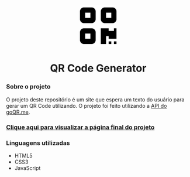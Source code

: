 <div align="center">
  <img src="./assets/images/qrcode.png" width="100px">
  <h1>QR Code Generator</h1>
</div>
<div>
  <h3>Sobre o projeto</h3>
  <p>O projeto deste repositório é um site que espera um texto do usuário para gerar um QR Code utilizando. O projeto foi feito utilizando a <a href="https://goqr.me/api/">API do goQR.me</a>.</>

  ### [Clique aqui para visualizar a página final do projeto](https://thenextbunny.github.io/qr-code-generator/)
  
  <h3>Linguagens utilizadas</h3>
  <ul>
    <li>HTML5</li>
    <li>CSS3</li>
    <li>JavaScript</li>
  </ul>
</div>
